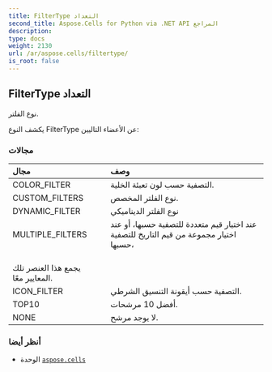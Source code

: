 ```yaml
---
title: FilterType التعداد
second_title: Aspose.Cells for Python via .NET API المراجع
description:
type: docs
weight: 2130
url: /ar/aspose.cells/filtertype/
is_root: false
---
```

##  FilterType التعداد
نوع الفلتر.



يكشف النوع FilterType عن الأعضاء التاليين:

###  مجالات
| مجال| وصف|
| :- | :- |
| COLOR_FILTER | التصفية حسب لون تعبئة الخلية.|
| CUSTOM_FILTERS | نوع الفلتر المخصص.|
| DYNAMIC_FILTER | نوع الفلتر الديناميكي|
| MULTIPLE_FILTERS | عند اختيار قيم متعددة للتصفية حسبها، أو عند اختيار مجموعة من قيم التاريخ للتصفية حسبها،<br/> يجمع هذا العنصر تلك المعايير معًا.|
| ICON_FILTER | التصفية حسب أيقونة التنسيق الشرطي.|
| TOP10 | أفضل 10 مرشحات.|
| NONE | لا يوجد مرشح.|



###  أنظر أيضا
* الوحدة [`aspose.cells`](..)
